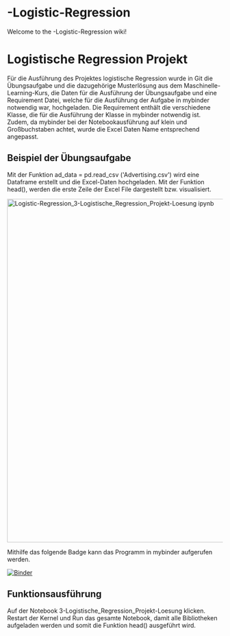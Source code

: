# -Logistic-Regression

Welcome to the -Logistic-Regression wiki!

# Logistische Regression Projekt

Für die Ausführung des Projektes logistische Regression wurde in Git die Übungsaufgabe und die dazugehörige Musterlösung aus dem Maschinelle-Learning-Kurs, die Daten für die Ausführung der Übungsaufgabe und eine Requirement Datei, welche für die Ausführung der Aufgabe in mybinder notwendig war, hochgeladen. 
Die Requirement enthält die verschiedene Klasse, die für die Ausführung der Klasse in mybinder notwendig ist. Zudem, da mybinder bei der Notebookausführung auf klein und Großbuchstaben achtet, wurde die Excel Daten Name entsprechend angepasst.

## Beispiel der Übungsaufgabe
Mit der Funktion ad_data = pd.read_csv ('Advertising.csv') wird eine Dataframe erstellt und die Excel-Daten hochgeladen. Mit der Funktion head(), werden die erste Zeile der Excel File dargestellt bzw. visualisiert.

<img width="802" alt="Logistic-Regression_3-Logistische_Regression_Projekt-Loesung ipynb" src="https://user-images.githubusercontent.com/62958158/184738476-9330cf62-8a7e-4196-a5e8-e627109f3f84.png">

Mithilfe das folgende Badge kann das Programm in mybinder aufgerufen werden.

[![Binder](https://mybinder.org/badge_logo.svg)](https://mybinder.org/v2/gh/dimoua/-Logistic-Regression.git/HEAD)

## Funktionsausführung

Auf der Notebook 3-Logistische_Regression_Projekt-Loesung klicken.
Restart der Kernel und Run das gesamte Notebook, damit alle Bibliotheken aufgeladen werden und somit die Funktion head() ausgeführt wird.
